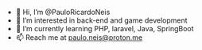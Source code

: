 - 👋 Hi, I’m @PauloRicardoNeis
- 👀 I’m interested in back-end and game development
- 🌱 I’m currently learning PHP, laravel, Java, SpringBoot
- 📫 Reach me at paulo.neis@proton.me

<!---
PauloRicardoNeis/PauloRicardoNeis is a ✨ special ✨ repository because its `README.md` (this file) appears on your GitHub profile.
You can click the Preview link to take a look at your changes.
--->
